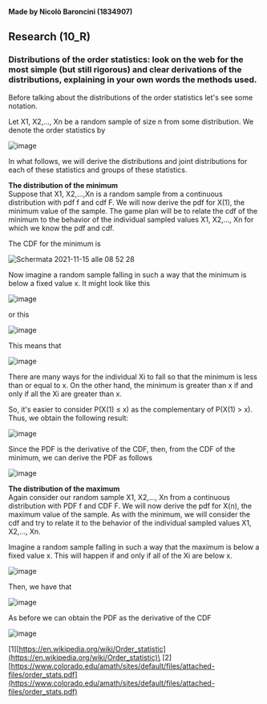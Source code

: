 **Made by Nicolò Baroncini (1834907)**

## Research (10_R)
### Distributions of the order statistics: look on the web for the most simple (but still rigorous) and clear derivations of the distributions, explaining in your own words the methods used.

Before talking about the distributions of the order statistics let's see some notation.

Let X1, X2,..., Xn be a random sample of size n from some distribution. We denote the order statistics by

![image](https://user-images.githubusercontent.com/78324346/141741942-6d085076-eb2e-4cfa-b59b-e29853892c34.png)

In what follows, we will derive the distributions and joint distributions for each of these statistics
and groups of these statistics.

**The distribution of the minimum**\
Suppose that X1, X2,...,Xn is a random sample from a continuous distribution with pdf f and cdf F. We will now derive the pdf for X(1), the minimum value of the sample. The game plan will be to relate the cdf of the minimum to the behavior of the individual sampled values X1, X2,..., Xn for which we know the pdf and cdf.

The CDF for the minimum is

![Schermata 2021-11-15 alle 08 52 28](https://user-images.githubusercontent.com/78324346/141742868-2fa69b4a-63ef-49b7-8ba9-46d8c44c9166.png)

Now imagine a random sample falling in such a way that the minimum is below a fixed value x. It might
look like this

![image](https://user-images.githubusercontent.com/78324346/141743008-b1bec104-65dc-47a4-a3b3-49bde97a0601.png)

or this

![image](https://user-images.githubusercontent.com/78324346/141743037-a80cb12a-0ab8-4273-b87e-04002df9252e.png)

This means that 

![image](https://user-images.githubusercontent.com/78324346/141743116-14d38861-4fa2-4d96-a40e-08ba5f136b5f.png)

There are many ways for the individual Xi to fall so that the minimum is less than or equal to x. On the other hand, the minimum is greater than x if and only if all the Xi are greater than x.

So, it's easier to consider P(X(1) ≤ x) as the complementary of P(X(1) > x). Thus, we obtain the following result: 

![image](https://user-images.githubusercontent.com/78324346/141743372-6cde25e9-e86e-4bba-b24c-e71a9b32104f.png)

Since the PDF is the derivative of the CDF, then, from the CDF of the minimum, we can derive the PDF as follows

![image](https://user-images.githubusercontent.com/78324346/141743894-f77b27eb-8da8-4345-8819-ea5f021a7239.png)

**The distribution of the maximum**\
Again consider our random sample X1, X2,..., Xn from a continuous distribution with PDF f and
CDF F. We will now derive the pdf for X(n), the maximum value of the sample. As with the minimum, we will consider the cdf and try to relate it to the behavior of the individual sampled values X1, X2,..., Xn. 

Imagine a random sample falling in such a way that the maximum is below a fixed value x. This
will happen if and only if all of the Xi are below x.

![image](https://user-images.githubusercontent.com/78324346/141745504-81d56d98-af9b-47ba-99fc-13e72bc957a2.png)

Then, we have that

![image](https://user-images.githubusercontent.com/78324346/141745546-511f1c2e-6570-4def-83f3-736c4599ea86.png)

As before we can obtain the PDF as the derivative of the CDF

![image](https://user-images.githubusercontent.com/78324346/141745664-2ef994c5-10de-4926-9fee-4697c1da368b.png)

[1][https://en.wikipedia.org/wiki/Order_statistic](https://en.wikipedia.org/wiki/Order_statistic)\
[2][https://www.colorado.edu/amath/sites/default/files/attached-files/order_stats.pdf](https://www.colorado.edu/amath/sites/default/files/attached-files/order_stats.pdf)
